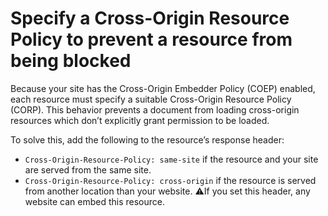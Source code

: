# Specify a Cross-Origin Resource Policy to prevent a resource from being blocked

Because your site has the Cross-Origin Embedder Policy (COEP) enabled, each resource must specify a suitable Cross-Origin Resource Policy (CORP).
This behavior prevents a document from loading cross-origin resources which don’t explicitly grant permission to be loaded.

To solve this, add the following to the resource’s response header:
* `Cross-Origin-Resource-Policy: same-site` if the resource and your site are served from the same site.
* `Cross-Origin-Resource-Policy: cross-origin` if the resource is served from another location than your website. ⚠️If you set this header, any website can embed this resource.
